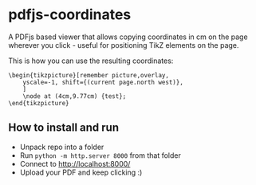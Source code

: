 # pdfjs-coordinates

A PDFjs based viewer that allows copying coordinates in cm on the page wherever you click - useful for positioning TikZ elements on the page.

This is how you can use the resulting coordinates:

```
\begin{tikzpicture}[remember picture,overlay,
	yscale=-1, shift={(current page.north west)},
    ]
    \node at (4cm,9.77cm) {test};
\end{tikzpicture}
```

## How to install and run

* Unpack repo into a folder
* Run ```python -m http.server 8000``` from that folder
* Connect to [http://localhost:8000/](http://localhost:8000/)
* Upload your PDF and keep clicking :)
